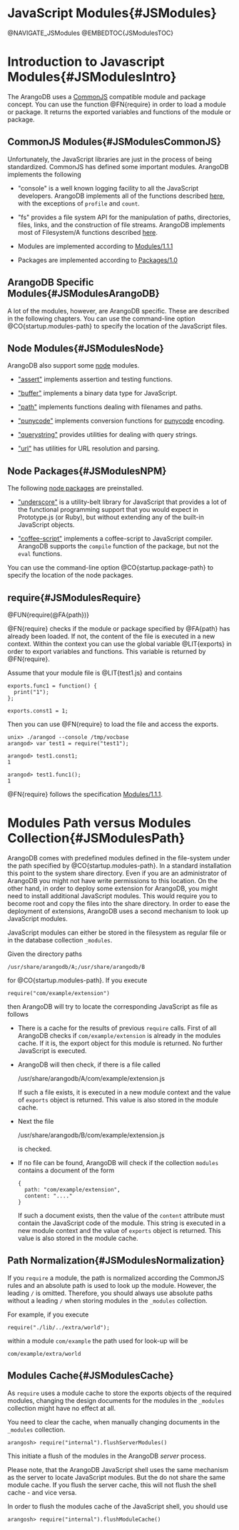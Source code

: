 JavaScript Modules{#JSModules}
==============================

@NAVIGATE_JSModules
@EMBEDTOC{JSModulesTOC}

Introduction to Javascript Modules{#JSModulesIntro}
===================================================

The ArangoDB uses a <a href="http://wiki.commonjs.org/wiki">CommonJS</a>
compatible module and package concept. You can use the function @FN{require} in
order to load a module or package. It returns the exported variables and
functions of the module or package.

CommonJS Modules{#JSModulesCommonJS}
------------------------------------

Unfortunately, the JavaScript libraries are just in the process of being
standardized. CommonJS has defined some important modules. ArangoDB implements
the following

- "console" is a well known logging facility to all the JavaScript developers.
  ArangoDB implements all of the functions described
  <a href="http://wiki.commonjs.org/wiki/Console">here</a>, with the exceptions
  of `profile` and `count`.

- "fs" provides a file system API for the manipulation of paths, directories, 
  files, links, and the construction of file streams. ArangoDB implements
  most of Filesystem/A functions described
  <a href="http://wiki.commonjs.org/wiki/Filesystem/A">here</a>.

- Modules are implemented according to 
  <a href="http://wiki.commonjs.org/wiki/Modules">Modules/1.1.1</a>

- Packages are implemented according to
  <a href="http://wiki.commonjs.org/wiki/Packages">Packages/1.0</a>

ArangoDB Specific Modules{#JSModulesArangoDB}
---------------------------------------------

A lot of the modules, however, are ArangoDB specific. These are described in the
following chapters. You can use the command-line option
@CO{startup.modules-path} to specify the location of the JavaScript files.

Node Modules{#JSModulesNode}
----------------------------

ArangoDB also support some <a href="http://www.nodejs.org/">node</a> modules.

- <a href="http://www.nodejs.org/api/assert.html">"assert"</a> implements 
  assertion and testing functions.

- <a href="http://www.nodejs.org/api/buffer.html">"buffer"</a> implements
  a binary data type for JavaScript.

- <a href="http://www.nodejs.org/api/path.html">"path"</a> implements
  functions dealing with filenames and paths.

- <a href="http://www.nodejs.org/api/punycode.html">"punycode"</a> implements
  conversion functions for
  <a href="http://en.wikipedia.org/wiki/Punycode">punycode</a> encoding.

- <a href="http://www.nodejs.org/api/querystring.html">"querystring"</a>
  provides utilities for dealing with query strings.

- <a href="http://www.nodejs.org/api/url.html">"url"</a>
  has utilities for URL resolution and parsing.

Node Packages{#JSModulesNPM}
----------------------------

The following <a href="https://npmjs.org/">node packages</a> are preinstalled.

- <a href="http://underscorejs.org/">"underscore"</a> is a utility-belt library
  for JavaScript that provides a lot of the functional programming support that 
  you would expect in Prototype.js (or Ruby), but without extending any of the
  built-in JavaScript objects.

- <a href="http://coffeescript.org/">"coffee-script"</a> implements a
  coffee-script to JavaScript compiler. ArangoDB supports the `compile` 
  function of the package, but not the `eval` functions.

You can use the command-line option @CO{startup.package-path} to specify the
location of the node packages.

require{#JSModulesRequire}
--------------------------

@FUN{require(@FA{path})}

@FN{require} checks if the module or package specified by @FA{path} has already
been loaded.  If not, the content of the file is executed in a new
context. Within the context you can use the global variable @LIT{exports} in
order to export variables and functions. This variable is returned by
@FN{require}.

Assume that your module file is @LIT{test1.js} and contains

    exports.func1 = function() {
      print("1");
    };

    exports.const1 = 1;

Then you can use @FN{require} to load the file and access the exports.

    unix> ./arangod --console /tmp/vocbase
    arangod> var test1 = require("test1");

    arangod> test1.const1;
    1

    arangod> test1.func1();
    1

@FN{require} follows the specification
<a href="http://wiki.commonjs.org/wiki/Modules/1.1.1">Modules/1.1.1</a>.

Modules Path versus Modules Collection{#JSModulesPath}
======================================================

ArangoDB comes with predefined modules defined in the file-system under the path
specified by @CO{startup.modules-path}. In a standard installation this point to
the system share directory. Even if you are an administrator of ArangoDB you
might not have write permissions to this location. On the other hand, in order
to deploy some extension for ArangoDB, you might need to install additional
JavaScript modules. This would require you to become root and copy the files
into the share directory. In order to ease the deployment of extensions,
ArangoDB uses a second mechanism to look up JavaScript modules.

JavaScript modules can either be stored in the filesystem as regular file or in
the database collection `_modules`.

Given the directory paths

    /usr/share/arangodb/A;/usr/share/arangodb/B

for @CO{startup.modules-path}. If you execute

    require("com/example/extension")

then ArangoDB will try to locate the corresponding JavaScript as file as
follows

- There is a cache for the results of previous `require` calls. First of
  all ArangoDB checks if `com/example/extension` is already in the modules
  cache. If it is, the export object for this module is returned. No further
  JavaScript is executed.

- ArangoDB will then check, if there is a file called 

    /usr/share/arangodb/A/com/example/extension.js

  If such a file exists, it is executed in a new module context and the value of
  `exports` object is returned. This value is also stored in the module cache.

- Next the file
  
    /usr/share/arangodb/B/com/example/extension.js

  is checked.

- If no file can be found, ArangoDB will check if the collection `modules`
  contains a document of the form
  
      {
        path: "com/example/extension",
        content: "...."
      }
  
  If such a document exists, then the value of the `content` attribute must
  contain the JavaScript code of the module. This string is executed in a new
  module context and the value of `exports` object is returned. This value is
  also stored in the module cache.

Path Normalization{#JSModulesNormalization}
-------------------------------------------

If you `require` a module, the path is normalized according the CommonJS rules
and an absolute path is used to look up the module. However, the leading `/` is
omitted.  Therefore, you should always use absolute paths without a leading `/`
when storing modules in the `_modules` collection.

For example, if you execute

    require("./lib/../extra/world");

within a module `com/example` the path used for look-up will be

    com/example/extra/world

Modules Cache{#JSModulesCache}
------------------------------

As `require` uses a module cache to store the exports objects of the required
modules, changing the design documents for the modules in the `_modules` collection
might have no effect at all.

You need to clear the cache, when manually changing documents in the `_modules`
collection.

    arangosh> require("internal").flushServerModules()

This initiate a flush of the modules in the ArangoDB *server* process.

Please note, that the ArangoDB JavaScript shell uses the same mechanism as the
server to locate JavaScript modules. But the do not share the same module cache.
If you flush the server cache, this will not flush the shell cache - and vice
versa.

In order to flush the modules cache of the JavaScript shell, you should use

    arangosh> require("internal").flushModuleCache()
